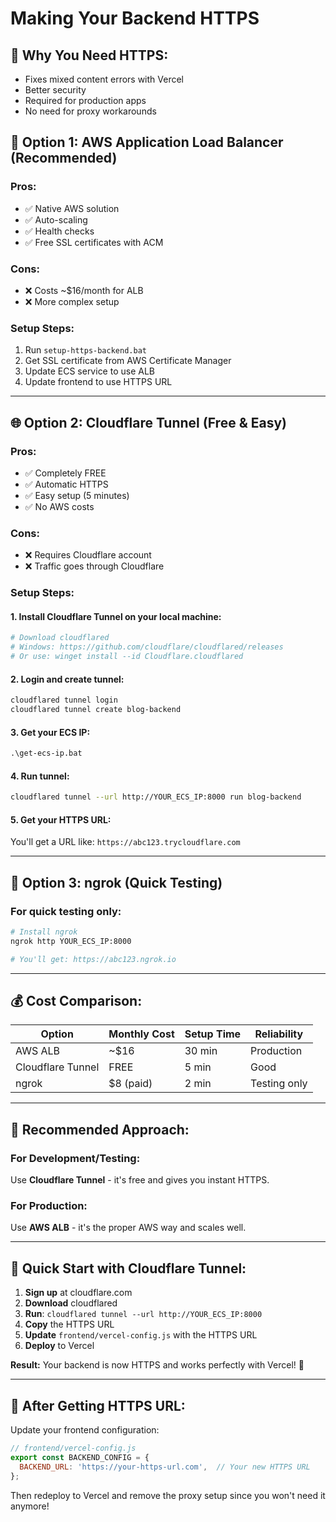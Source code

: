 # Making Your Backend HTTPS

## 🎯 **Why You Need HTTPS:**
- Fixes mixed content errors with Vercel
- Better security
- Required for production apps
- No need for proxy workarounds

## 🔐 **Option 1: AWS Application Load Balancer (Recommended)**

### **Pros:**
- ✅ Native AWS solution
- ✅ Auto-scaling
- ✅ Health checks
- ✅ Free SSL certificates with ACM

### **Cons:**
- ❌ Costs ~$16/month for ALB
- ❌ More complex setup

### **Setup Steps:**
1. Run `setup-https-backend.bat`
2. Get SSL certificate from AWS Certificate Manager
3. Update ECS service to use ALB
4. Update frontend to use HTTPS URL

---

## 🌐 **Option 2: Cloudflare Tunnel (Free & Easy)**

### **Pros:**
- ✅ Completely FREE
- ✅ Automatic HTTPS
- ✅ Easy setup (5 minutes)
- ✅ No AWS costs

### **Cons:**
- ❌ Requires Cloudflare account
- ❌ Traffic goes through Cloudflare

### **Setup Steps:**

#### 1. Install Cloudflare Tunnel on your local machine:
```bash
# Download cloudflared
# Windows: https://github.com/cloudflare/cloudflared/releases
# Or use: winget install --id Cloudflare.cloudflared
```

#### 2. Login and create tunnel:
```bash
cloudflared tunnel login
cloudflared tunnel create blog-backend
```

#### 3. Get your ECS IP:
```cmd
.\get-ecs-ip.bat
```

#### 4. Run tunnel:
```bash
cloudflared tunnel --url http://YOUR_ECS_IP:8000 run blog-backend
```

#### 5. Get your HTTPS URL:
You'll get a URL like: `https://abc123.trycloudflare.com`

---

## 🚀 **Option 3: ngrok (Quick Testing)**

### **For quick testing only:**
```bash
# Install ngrok
ngrok http YOUR_ECS_IP:8000

# You'll get: https://abc123.ngrok.io
```

---

## 💰 **Cost Comparison:**

| Option | Monthly Cost | Setup Time | Reliability |
|--------|-------------|------------|-------------|
| AWS ALB | ~$16 | 30 min | Production |
| Cloudflare Tunnel | FREE | 5 min | Good |
| ngrok | $8 (paid) | 2 min | Testing only |

---

## 🎯 **Recommended Approach:**

### **For Development/Testing:**
Use **Cloudflare Tunnel** - it's free and gives you instant HTTPS.

### **For Production:**
Use **AWS ALB** - it's the proper AWS way and scales well.

---

## 🔧 **Quick Start with Cloudflare Tunnel:**

1. **Sign up** at cloudflare.com
2. **Download** cloudflared
3. **Run**: `cloudflared tunnel --url http://YOUR_ECS_IP:8000`
4. **Copy** the HTTPS URL
5. **Update** `frontend/vercel-config.js` with the HTTPS URL
6. **Deploy** to Vercel

**Result:** Your backend is now HTTPS and works perfectly with Vercel! 🎉

---

## 📝 **After Getting HTTPS URL:**

Update your frontend configuration:

```javascript
// frontend/vercel-config.js
export const BACKEND_CONFIG = {
  BACKEND_URL: 'https://your-https-url.com',  // Your new HTTPS URL
};
```

Then redeploy to Vercel and remove the proxy setup since you won't need it anymore!